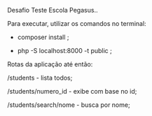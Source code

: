 Desafio Teste Escola Pegasus..

Para executar, utilizar os comandos no terminal:

 - composer install ;

 - php -S localhost:8000 -t public ;


Rotas da aplicação até então:

/students - lista todos;

/students/numero_id - exibe com base no id;

/students/search/nome - busca por nome;